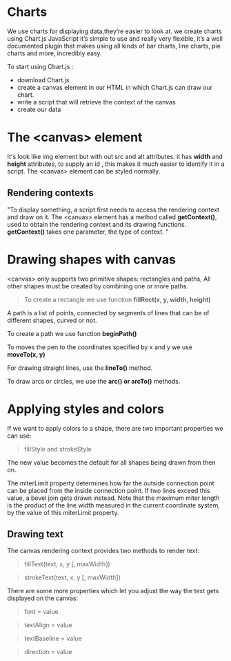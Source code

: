 # Charts

We use charts for displaying data,they’re easier to look at. we create charts using Chart.js JavaScript  it’s simple to 
use and really very flexible, it’s a well documented plugin that makes using all kinds of bar charts, line charts, pie 
charts and more, incredibly easy.


To start using Chart.js :

* download Chart.js
* create a canvas element in our HTML in which Chart.js can draw our chart.
* write a script that will retrieve the context of the canvas
* create our data



# The &lt;canvas> element

It's look like img element but with out src and alt attributes. it has **width** and **height** attributes, 
 to supply an id , this makes it much easier to identify it in a script. The &lt;canvas> element can be styled normally.



## Rendering contexts

 "To display something, a script first needs to access the rendering context and draw on it. The &lt;canvas> element has a method called **getContext()**, used to obtain the rendering context and its drawing functions. **getContext()** takes one parameter, the type of context. "




# Drawing shapes with canvas

 &lt;canvas> only supports two primitive shapes: rectangles and paths,  All other shapes must be created by combining one or more paths. 

 > To create a rectangle we use function **fillRect(x, y, width, height)**



 A path is a list of points, connected by segments of lines that can be of different shapes, curved or not.

To create a path we use function **beginPath()** 




To moves the pen to the coordinates specified by x and y we use **moveTo(x, y)**


For drawing straight lines, use the **lineTo()** method.

To draw arcs or circles, we use the **arc() or arcTo()** methods.




# Applying styles and colors


If we want to apply colors to a shape, there are two important properties we can use: 
> fillStyle and strokeStyle
  
The new value becomes the default for all shapes being drawn from then on.


The miterLimit property determines how far the outside connection point can be placed from the inside connection 
point. If two lines exceed this value, a bevel join gets drawn instead. Note that the maximum miter length is the
 product of the line width measured in the current coordinate system, by the value of this miterLimit property.



## Drawing text


The canvas rendering context provides two methods to render text:


> fillText(text, x, y [, maxWidth])

> strokeText(text, x, y [, maxWidth])


There are some more properties which let you adjust the way the text gets displayed on the canvas:

> font = value

> textAlign = value

>textBaseline = value

>direction = value


